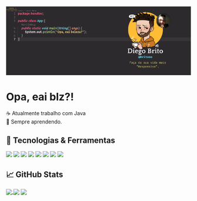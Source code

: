 [![Header](https://raw.githubusercontent.com/britooo/britooo/main/cover.png "Header")](https://www.linkedin.com/in/diegobritolima/)

# Opa, eai blz?! 


:coffee: Atualmente trabalho com Java
</br>
🌱 Sempre aprendendo.


## 🔧 Tecnologias & Ferramentas
![](https://img.shields.io/badge/Code-Java-informational?style=flat&logo=java.js&logoColor=white&color=F4D03F)
![](https://img.shields.io/badge/Code-JavaScript-informational?style=flat&logo=javascript&logoColor=white&color=F4D03F)
![](https://img.shields.io/badge/Framework-SpringBoot-informational?style=flat&logo=springboot.js&logoColor=white&color=58D68D)
![](https://img.shields.io/badge/Framework-Vue-informational?style=flat&logo=vue.js&logoColor=white&color=3498DB)
![](https://img.shields.io/badge/Lib-React-informational?style=flat&logo=react.js&logoColor=white&color=3498DB)
![](https://img.shields.io/badge/Data-MySql-informational?style=flat&logo=mysql.js&logoColor=white&color=BDC3C7)
![](https://img.shields.io/badge/Data-SqlServer-informational?style=flat&logo=sqlserver.js&logoColor=white&color=BDC3C7)
![](https://img.shields.io/badge/Editor-IntelliJ_IDEA-informational?style=flat&logo=intellij-idea&logoColor=white&color=F1948A)

## &#x1f4c8; GitHub Stats

<a href="https://github.com/Britooo/Britooo">
  <img align="center" src="https://github-readme-stats.vercel.app/api/top-langs/?username=Britooo&hide=html&title_color=a9fef7&text_color=a9fef7&icon_color=a9fef7&bg_color=141321&layout=compact" />
</a>

<img align="center" src="https://spotify-github-profile.vercel.app/api/view?uid=12142473032&cover_image=false&theme=default" />

<a href="https://github.com/Britooo/Britooo">
    <img align="center" src="https://github-readme-stats.vercel.app/api?username=Britooo&show_icons=true&theme=radical"/>
</a>
</br>

<!--
**Britooo/Britooo** is a ✨ _special_ ✨ repository because its `README.md` (this file) appears on your GitHub profile.

Here are some ideas to get you started:

- 🔭 I’m currently working on ...
- 🌱 I’m currently learning ...
- 👯 I’m looking to collaborate on ...
- 🤔 I’m looking for help with ...
- 💬 Ask me about ...
- 📫 How to reach me: ...
- 😄 Pronouns: ...
- ⚡ Fun fact: ...
-->